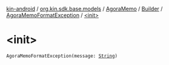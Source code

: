 [kin-android](../../../../index.md) / [org.kin.sdk.base.models](../../../index.md) / [AgoraMemo](../../index.md) / [Builder](../index.md) / [AgoraMemoFormatException](index.md) / [&lt;init&gt;](./-init-.md)

# &lt;init&gt;

`AgoraMemoFormatException(message: `[`String`](https://kotlinlang.org/api/latest/jvm/stdlib/kotlin/-string/index.html)`)`